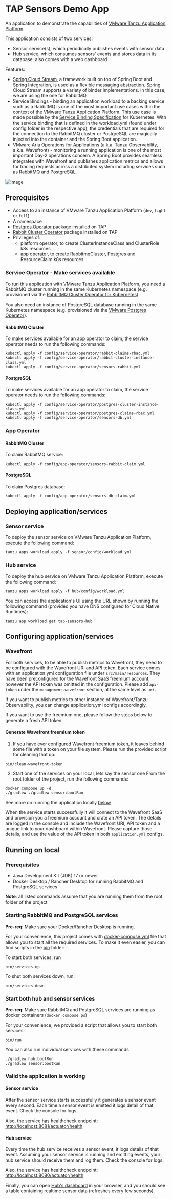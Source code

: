 # TAP Sensors Demo App

An application to demonstrate the capabilities of [VMware Tanzu Application Platform](https://tanzu.vmware.com/application-platform).

This application consists of two services:
- Sensor service(s), which periodically publishes events with sensor data
- Hub service, which consumes sensors' events and stores data in its database; also comes with a web dashboard

Features:
- [Spring Cloud Stream](https://spring.io/projects/spring-cloud-stream), a framework built on top of Spring Boot
  and Spring Integration, is used as a flexible messaging abstraction. Spring Cloud Stream supports a variety of binder
  implementations. In this case, we are using the one for RabbitMQ.
- Service Bindings - binding an application workload to a backing service such as a RabbitMQ is one of the most
  important use cases within the context of the VMware Tanzu Application Platform. This use case is made possible
  by the [Service Binding Specification](https://github.com/servicebinding/spec) for Kubernetes. With the service
  binding that is defined in the workload.yml (found under config folder in the respective app), the credentials that
  are required for the connection to the RabbitMQ cluster or PostgreSQL are magically injected into the container
  and the Spring Boot application.
- VMware Aria Operations for Applications (a.k.a. Tanzu Observability, a.k.a. Wavefront) - monitoring a running
  application is one of the most important Day-2 operations concern. A Spring Boot provides seamless integrates with
  Wavefront and publishes application metrics and allows for tracing requests across a distributed system including
  services such as RabbitMQ and PostgreSQL.

![image](overview.png)


## Prerequisites

- Access to an instance of VMware Tanzu Application Platform (`dev`, `light` or `full`)
- A namespace
- [Postgres Operator](https://docs.vmware.com/en/VMware-SQL-with-Postgres-for-Kubernetes/2.0/vmware-postgres-k8s/GUID-install-operator.html) package installed on TAP
- [Rabbit Cluster Operator](https://www.rabbitmq.com/kubernetes/operator/install-operator.html) package installed on TAP
- Privileges of:
  - platform operator, to create ClusterInstanceClass and ClusterRole k8s resources
  - app operator, to create RabbitmqCluster, Postgres and ResourceClaim k8s resources

### Service Operator - Make services available
To run this application with VMware Tanzu Application Platform, you need a RabbitMQ cluster running in the same
Kubernetes namespace (e.g. provisioned via the [RabbitMQ Cluster Operator for Kubernetes](https://www.rabbitmq.com/kubernetes/operator/operator-overview.html)).

You also need an instance of PostgreSQL database running in the same Kubernetes namespace
(e.g. provisioned via the [VMware Postgres Operator](https://docs.vmware.com/en/VMware-SQL-with-Postgres-for-Kubernetes/2.0/vmware-postgres-k8s/GUID-index.html)).

#### RabbitMQ Cluster

To make services available for an app operator to claim, the service operator needs to run the following commands:
```shell
kubectl apply -f config/service-operator/rabbit-claims-rbac.yml
kubectl apply -f config/service-operator/rabbit-cluster-instance-class.yml
kubectl apply -f config/service-operator/sensors-rabbit.yml
```

#### PostgreSQL

To make services available for an app operator to claim, the service operator needs to run the following commands:
```shell
kubectl apply -f config/service-operator/postgres-cluster-instance-class.yml
kubectl apply -f config/service-operator/postgres-claims-rbac.yml
kubectl apply -f config/service-operator/sensors-db.yml
```

### App Operator

#### RabbitMQ Cluster

To claim RabbitMQ service:
```shell
kubectl apply -f config/app-operator/sensors-rabbit-claim.yml
```

#### PostgreSQL

To claim Postgres database:
```shell
kubectl apply -f config/app-operator/sensors-db-claim.yml
```

## Deploying application/services

### Sensor service
To deploy the sensor service on VMware Tanzu Application Platform, execute the following command:
```shell
tanzu apps workload apply -f sensor/config/workload.yml
```

### Hub service
To deploy the hub service on VMware Tanzu Application Platform, execute the following command:
```shell
tanzu apps workload apply -f hub/config/workload.yml
```

You can access the application's UI using the URL shown by running the following command (provided you have DNS configured for Cloud Native Runtimes):

```shell
tanzu app workload get tap-sensors-hub
```

## Configuring application/services

### Wavefront
For both services, to be able to publish metrics to Wavefront, they need to be configured with the Wavefront URI
and API token. Each service comes with an application.yml configuration file under `src/main/resources`. They have been
preconfigured for the Wavefront SaaS freemium account, however the API token was omitted in the configuration. Please
add `api-token` under the `management.wavefront` section, at the same level as `uri`.

If you want to publish metrics to other instance of Wavefront/Tanzu Observability, you can change application.yml
configs accordingly.

If you want to use the freemium one, please follow the steps below to generate a fresh API token.

#### Generate Wavefront freemium token
1. If you have ever configured Wavefront freemium token, it leaves behind some file with a token on your file system.
Please run the provided script for cleaning that up:
```shell
bin/clean-wavefront-token
```
2. Start one of the services on your local, lets say the sensor one
From the root folder of the project, run the following commands:
```shell
docker compose up -d
./gradlew ./gradlew sensor:bootRun
```
See more on running the application locally [below](#running-on-local)

When the service starts successfully it will connect to the Wavefront SaaS and provision you a freemium account and
crate an API token. The details are logged in the console and include the Wavefront URI, API token and a unique link to
your dashboard within Wavefront. Please capture those details, and use the value of the API token in both
`application.yml` configs.

## Running on local

### Prerequisites

- Java Development Kit (JDK) 17 or newer
- Docker Desktop / Rancher Desktop for running RabbitMQ and PostgreSQL services

**Note**: all listed commands assume that you are running them from the root folder of the project

### Starting RabbitMQ and PostgreSQL services

**Pre-req**: Make sure your Docker/Rancher Desktop is running.

For your convenience, this project comes with [docker-compose.yml](docker-compose.yml) file that allows you to start
all the required services. To make it even easier, you can find scripts in the [bin](bin) folder:

To start both services, run
```shell
bin/services-up
```

To shut both services down, run:
```shell
bin/services-down
```

### Start both hub and sensor services
**Pre-req**: Make sure RabbitMQ and PostgreSQL services are running as docker containers (`docker compose ps`)

For your convenience, we provided a script that allows you to start both services:
```shell
bin/run
```

You can also run individual services with these commands
```shell
./gradlew hub:bootRun
./gradlew sensor:bootRun
```

### Valid the application is working

#### Sensor service
After the sensor service starts successfully it generates a sensor event every second. Each time a sensor event is
emitted it logs detail of that event. Check the console for logs.

Also, the service has healthcheck endpoint: [http://localhost:8081/actuator/health](http://localhost:8081/actuator/health)

#### Hub service
Every time the hub service receives a sensor event, it logs details of that event. Assuming your sensor service is
running and emitting events, your hub service should receive them and log them. Check the console for logs.

Also, the service has healthcheck endpoint: [http://localhost:8080/actuator/health](http://localhost:8080/actuator/health)

Finally, you can open [Hub's dashboard](http://localhost:8080/dashboard) in your browser, and you should see a table
containing realtime sensor data (refreshes every few seconds).
